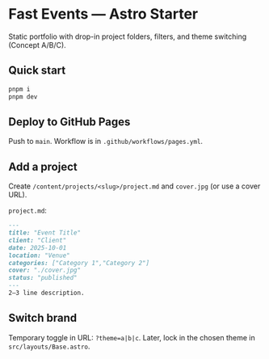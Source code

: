 # Fast Events — Astro Starter
Static portfolio with drop-in project folders, filters, and theme switching (Concept A/B/C).

## Quick start
```bash
pnpm i
pnpm dev
```

## Deploy to GitHub Pages
Push to `main`. Workflow is in `.github/workflows/pages.yml`.

## Add a project
Create `/content/projects/<slug>/project.md` and `cover.jpg` (or use a cover URL).

`project.md`:
```md
---
title: "Event Title"
client: "Client"
date: 2025-10-01
location: "Venue"
categories: ["Category 1","Category 2"]
cover: "./cover.jpg"
status: "published"
---
2–3 line description.
```

## Switch brand
Temporary toggle in URL: `?theme=a|b|c`. Later, lock in the chosen theme in `src/layouts/Base.astro`.
